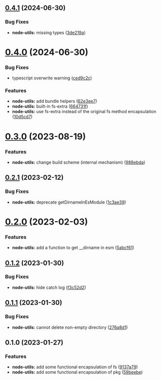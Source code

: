 ## [0.4.1](https://github.com/chengpeiquan/bassist/compare/node-utils@0.4.0...node-utils@0.4.1) (2024-06-30)


### Bug Fixes

* **node-utils:** missing types ([3de219a](https://github.com/chengpeiquan/bassist/commit/3de219ac8a7b95a7d6aed8342eb4e75726ba7717))



# [0.4.0](https://github.com/chengpeiquan/bassist/compare/node-utils@0.3.0...node-utils@0.4.0) (2024-06-30)


### Bug Fixes

* typescript overwrite warning ([ced9c2c](https://github.com/chengpeiquan/bassist/commit/ced9c2c8a162f63b8b0ae66f65c384177eb7b0e3))


### Features

* **node-utils:** add bundle helpers ([62e3ee7](https://github.com/chengpeiquan/bassist/commit/62e3ee756743cc4b373f1dad021e1ea5e096b8a2))
* **node-utils:** built-in fs-extra ([664731f](https://github.com/chengpeiquan/bassist/commit/664731f868f4aa2e1a6177e53196f6c0adc46ecc))
* **node-utils:** use fs-extra instead of the original fs method encapsulation ([10d5cd7](https://github.com/chengpeiquan/bassist/commit/10d5cd747a9f75f2e49d39bd10efc36dfaf885fb))



# [0.3.0](https://github.com/chengpeiquan/bassist/compare/node-utils@0.2.1...node-utils@0.3.0) (2023-08-19)


### Features

* **node-utils:** change build scheme (internal mechanism) ([988ebda](https://github.com/chengpeiquan/bassist/commit/988ebda007077efcd8eaa3a310ad6a946e8ab54f))



## [0.2.1](https://github.com/chengpeiquan/bassist/compare/node-utils@0.2.0...node-utils@0.2.1) (2023-02-12)


### Bug Fixes

* **node-utils:** deprecate getDirnameInEsModule ([1c3ae39](https://github.com/chengpeiquan/bassist/commit/1c3ae39fba0d7218a53868bcf156b6b71b2f3d14))



# [0.2.0](https://github.com/chengpeiquan/bassist/compare/node-utils@0.1.2...node-utils@0.2.0) (2023-02-03)


### Features

* **node-utils:** add a function to get __dirname in esm ([5abcf61](https://github.com/chengpeiquan/bassist/commit/5abcf611f4c73942b7a7b140d41dd0062b0ed848))



## [0.1.2](https://github.com/chengpeiquan/bassist/compare/node-utils@0.1.1...node-utils@0.1.2) (2023-01-30)


### Bug Fixes

* **node-utils:** hide catch log ([f3c52d2](https://github.com/chengpeiquan/bassist/commit/f3c52d2c8c762403254225856da6028dec126598))



## [0.1.1](https://github.com/chengpeiquan/bassist/compare/node-utils@0.1.0...node-utils@0.1.1) (2023-01-30)


### Bug Fixes

* **node-utils:** cannot delete non-empty directory ([276a8d1](https://github.com/chengpeiquan/bassist/commit/276a8d15c6c0189f41f0108f53e06ecb97e07ea8))



## 0.1.0 (2023-01-27)


### Features

* **node-utils:** add some functional encapsulation of fs ([9137a79](https://github.com/chengpeiquan/bassist/commit/9137a7919e1a251a9a6e7bfc4c838bc86c708ebf))
* **node-utils:** add some functional encapsulation of pkg ([59beebe](https://github.com/chengpeiquan/bassist/commit/59beebee09f616095c670c3f09a2d6321af090f0))



